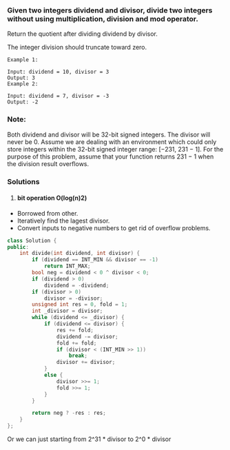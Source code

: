 ### Given two integers dividend and divisor, divide two integers without using multiplication, division and mod operator.

Return the quotient after dividing dividend by divisor.

The integer division should truncate toward zero.

```
Example 1:

Input: dividend = 10, divisor = 3
Output: 3
Example 2:

Input: dividend = 7, divisor = -3
Output: -2
```

### Note:

Both dividend and divisor will be 32-bit signed integers.
The divisor will never be 0.
Assume we are dealing with an environment which could only store integers within the 32-bit signed integer range: [−231,  231 − 1]. For the purpose of this problem, assume that your function returns 231 − 1 when the division result overflows.

### Solutions

1. #### bit operation O(log(n)2)

- Borrowed from other.
- Iteratively find the lagest divisor.
- Convert inputs to negative numbers to get rid of overflow problems.


```cpp
class Solution {
public:
    int divide(int dividend, int divisor) {
        if (dividend == INT_MIN && divisor == -1)
            return INT_MAX;
        bool neg = dividend < 0 ^ divisor < 0;
        if (dividend > 0)
            dividend = -dividend;
        if (divisor > 0)
            divisor = -divisor;
        unsigned int res = 0, fold = 1;
        int _divisor = divisor;
        while (dividend <= _divisor) {
            if (dividend <= divisor) {
                res += fold;
                dividend -= divisor;
                fold += fold;
                if (divisor < (INT_MIN >> 1))
                    break;
                divisor += divisor;
            }
            else {
                divisor >>= 1;
                fold >>= 1;
            }
        }

        return neg ? -res : res;
    }
};
```

Or we can just starting from 2^31 * divisor to 2^0 * divisor
